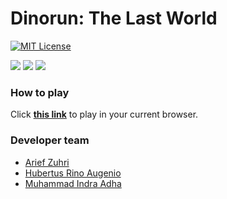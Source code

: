 # Dinorun: The Last World

[![MIT License][license-shield]][license-url]

<a><img src="https://i.imgur.com/fzJlmvA.png"></a>
<a><img src="https://i.imgur.com/cj20mav.png"></a>
<a><img src="https://i.imgur.com/qRkFLqd.png"></a>

### How to play
Click **[this link](https://play.unity.com/mg/other/dinorun-the-last-world)** to play in your current browser.

### Developer team
- [Arief Zuhri](https://github.com/ariefzuhri)
- [Hubertus Rino Augenio](https://github.com/rinogen)
- [Muhammad Indra Adha](https://github.com/amindraa05)

[license-shield]: https://img.shields.io/github/license/ariefzuhri/Dinorun?style=for-the-badge
[license-url]: https://github.com/ariefzuhri/Dinorun/blob/master/LICENSE
